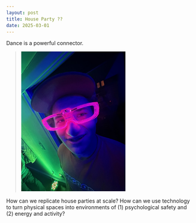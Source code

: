 ```yaml
---
layout: post
title: House Party ??
date: 2025-03-01
---
```


Dance is a powerful connector.

  > <img src="docs/assets/images/house-party-xx.jpeg" width="60%">

How can we replicate house parties at scale? How can we use technology to turn physical spaces into environments of (1) psychological safety and (2) energy and activity?
